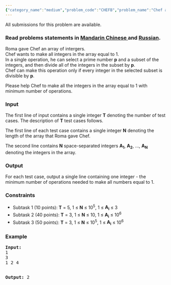 ```yaml
---
{"category_name":"medium","problem_code":"CHEFB","problem_name":"Chef and easy problem 2","languages_supported":{"0":"ADA","1":"ASM","2":"BASH","3":"BF","4":"C","5":"C99 strict","6":"CAML","7":"CLOJ","8":"CLPS","9":"CPP 4.3.2","10":"CPP 4.9.2","11":"CPP14","12":"CS2","13":"D","14":"ERL","15":"FORT","16":"FS","17":"GO","18":"HASK","19":"ICK","20":"ICON","21":"JAVA","22":"JS","23":"LISP clisp","24":"LISP sbcl","25":"LUA","26":"NEM","27":"NICE","28":"NODEJS","29":"PAS fpc","30":"PAS gpc","31":"PERL","32":"PERL6","33":"PHP","34":"PIKE","35":"PRLG","36":"PYTH","37":"PYTH 3.4","38":"RUBY","39":"SCALA","40":"SCM guile","41":"SCM qobi","42":"ST","43":"TCL","44":"TEXT","45":"WSPC"},"max_timelimit":1,"source_sizelimit":50000,"problem_author":"furko","problem_tester":"stzgd","date_added":"17-09-2014","tags":{"0":"furko","1":"ltime16","2":"maths","3":"simple"},"editorial_url":"http://discuss.codechef.com/problems/CHEFB","time":{"view_start_date":1411893000,"submit_start_date":1411893000,"visible_start_date":1411893000,"end_date":1735669800},"layout":"problem"}
---
```

<span class="solution-visible-txt">All submissions for this problem are available.</span><h3> Read problems statements in <a target="_blank" href="http://www.codechef.com/download/translated/LTIME16/mandarin/CHEFB.pdf">Mandarin Chinese </a> and <a target="_blank" href="http://www.codechef.com/download/translated/LTIME16/russian/CHEFB.pdf">Russian</a>.</h3>

<p>
Roma gave Chef an array of intergers.<br />
Chef wants to make all integers in the array equal to 1.<br />
In a single operation, he can select a prime number <b>p</b> and a subset of the integers, and then divide all of the integers in the subset by <b>p</b>.<br />
Chef can make this operation only if every integer in the selected subset is divisible by <b>p</b>.
</p>
<p>
Please help Chef to make all the integers in the array equal to 1 with minimum number of operations.</p>

<h3>Input</h3>
<p>The first line of input contains a single integer <b>T</b> denoting the number of test cases. The description of <b>T</b> test cases follows.</p>
<p>The first line of each test case contains a single integer <b>N</b> denoting the length of the array that Roma gave Chef.</p>
<p>The second line contains <b>N</b> space-separated integers <b>A<sub>1</sub></b>, <b>A<sub>2</sub></b>, ..., <b>A<sub>N</sub></b> denoting the integers in the array.</p>

<h3>Output</h3>
<p>For each test case, output a single line containing one integer - the minimum number of operations needed to make all numbers equal to 1.</p>

<h3>Constraints</h3>
<ul>
<li>Subtask 1 (10 points): <b>T</b> = 5, 1 ≤ <b>N</b> ≤ 10<sup>5</sup>, 1 ≤ <b>A<sub>i</sub></b> ≤ 3</li>
<li>Subtask 2 (40 points): <b>T</b> = 3, 1 ≤ <b>N</b> ≤ 10, 1 ≤ <b>A<sub>i</sub></b> ≤ 10<sup>6</sup></li>
<li>Subtask 3 (50 points): <b>T</b> = 3, 1 ≤ <b>N</b> ≤ 10<sup>5</sup>, 1 ≤ <b>A<sub>i</sub></b> ≤ 10<sup>6</sup></li>
</ul>

<h3>Example</h3>
<pre><b>Input:</b>
1
3
1 2 4

<b>Output:</b>
2
</pre>
